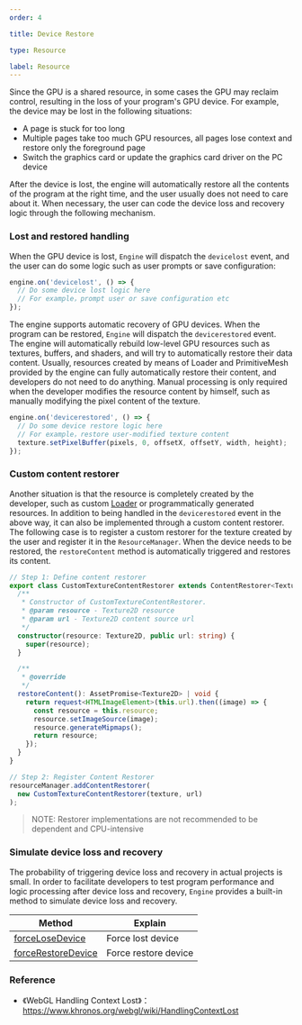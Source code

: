 ```yaml
---
order: 4

title: Device Restore

type: Resource

label: Resource
---
```


Since the GPU is a shared resource, in some cases the GPU may reclaim control, resulting in the loss of your program's GPU device. For example, the device may be lost in the following situations:

- A page is stuck for too long
- Multiple pages take too much GPU resources, all pages lose context and restore only the foreground page
- Switch the graphics card or update the graphics card driver on the PC device

After the device is lost, the engine will automatically restore all the contents of the program at the right time, and the user usually does not need to care about it. When necessary, the user can code the device loss and recovery logic through the following mechanism.

### Lost and restored handling

When the GPU device is lost, `Engine` will dispatch the `devicelost` event, and the user can do some logic such as user prompts or save configuration:

```typescript
engine.on('devicelost', () => {
  // Do some device lost logic here
  // For example，prompt user or save configuration etc
});
```

The engine supports automatic recovery of GPU devices. When the program can be restored, `Engine` will dispatch the `devicerestored` event. The engine will automatically rebuild low-level GPU resources such as textures, buffers, and shaders, and will try to automatically restore their data content. Usually, resources created by means of Loader and PrimitiveMesh provided by the engine can fully automatically restore their content, and developers do not need to do anything. Manual processing is only required when the developer modifies the resource content by himself, such as manually modifying the pixel content of the texture.

```typescript
engine.on('devicerestored', () => {
  // Do some device restore logic here
  // For example，restore user-modified texture content
  texture.setPixelBuffer(pixels, 0, offsetX, offsetY, width, height);
});
```

### Custom content restorer

Another situation is that the resource is completely created by the developer, such as custom [Loader](${docs}resource-manager) or programmatically generated resources. In addition to being handled in the `devicerestored` event in the above way, it can also be implemented through a custom content restorer. The following case is to register a custom restorer for the texture created by the user and register it in the `ResourceManager`. When the device needs to be restored, the `restoreContent` method is automatically triggered and restores its content.

```typescript
// Step 1: Define content restorer
export class CustomTextureContentRestorer extends ContentRestorer<Texture2D> {
  /**
   * Constructor of CustomTextureContentRestorer.
   * @param resource - Texture2D resource
   * @param url - Texture2D content source url
   */
  constructor(resource: Texture2D, public url: string) {
    super(resource);
  }

  /**
   * @override
   */
  restoreContent(): AssetPromise<Texture2D> | void {
    return request<HTMLImageElement>(this.url).then((image) => {
      const resource = this.resource;
      resource.setImageSource(image);
      resource.generateMipmaps();
      return resource;
    });
  }
}

// Step 2: Register Content Restorer
resourceManager.addContentRestorer(
  new CustomTextureContentRestorer(texture, url)
);
```

> NOTE: Restorer implementations are not recommended to be dependent and CPU-intensive

### Simulate device loss and recovery

The probability of triggering device loss and recovery in actual projects is small. In order to facilitate developers to test program performance and logic processing after device loss and recovery, `Engine` provides a built-in method to simulate device loss and recovery.

| Method                                                     | Explain              |
| ---------------------------------------------------------- | -------------------- |
| [forceLoseDevice](${api}core/Engine#forceLoseDevice)       | Force lost device    |
| [forceRestoreDevice](${api}core/Engine#forceRestoreDevice) | Force restore device |

### Reference

- 《WebGL Handling Context Lost》：https://www.khronos.org/webgl/wiki/HandlingContextLost
